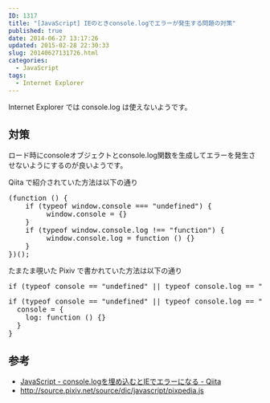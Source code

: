 ```yaml
---
ID: 1317
title: "[JavaScript] IEのときconsole.logでエラーが発生する問題の対策"
published: true
date: 2014-06-27 13:17:26
updated: 2015-02-28 22:30:33
slug: 20140627131726.html
categories:
  - JavaScript
tags:
  - Internet Explorer
---
```


Internet Explorer では console.log は使えないようです。

<!--more-->
<h2>対策</h2>
ロード時にconsoleオブジェクトとconsole.log関数を生成してエラーを発生させないようにするのが良いようです。

Qiita で紹介されていた方法は以下の通り

<pre class="prettyprint linenums lang-js">(function () {
    if (typeof window.console === "undefined") {
         window.console = {}
    }
    if (typeof window.console.log !== "function") {
         window.console.log = function () {}
    }
})();</pre>

たまたま覗いた Pixiv で書かれていた方法は以下の通り

<pre>if (typeof console == "undefined" || typeof console.log == "undefined") console = {log: function(){}}</pre>
<pre class="prettyprint linenums lang-js">if (typeof console == "undefined" || typeof console.log == "undefined") {
  console = {
    log: function () {}
  }
}</pre>

<h2>参考</h2>
<ul>
 <li><a href="http://qiita.com/1987yama3/items/c761cfc241033ffbfab5">JavaScript - console.logを埋め込むとIEでエラーになる - Qiita</a></li>
 <li><a href="http://source.pixiv.net/source/dic/javascript/pixpedia.js">http://source.pixiv.net/source/dic/javascript/pixpedia.js</a></li>
</ul>
